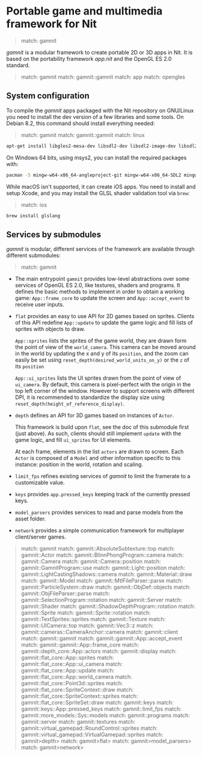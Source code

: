 # Portable game and multimedia framework for Nit

> match: gamnit

_gamnit_ is a modular framework to create portable 2D or 3D apps in Nit.
It is based on the portability framework _app.nit_ and the OpenGL ES 2.0 standard.

> match: gamnit
> match: gamnit::gamnit
> match: app
> match: opengles

## System configuration

To compile the _gamnit_ apps packaged with the Nit repository on GNU/Linux you need to install the dev version of a few libraries and some tools.
On Debian 8.2, this command should install everything needed:

> match: gamnit
> match: gamnit::gamnit
> match: linux

~~~bash
apt-get install libgles2-mesa-dev libsdl2-dev libsdl2-image-dev libsdl2-mixer-dev inkscape
~~~

On Windows 64 bits, using msys2, you can install the required packages with:

~~~bash
pacman -S mingw-w64-x86_64-angleproject-git mingw-w64-x86_64-SDL2 mingw-w64-x86_64-SDL2_image mingw-w64-x86_64-SDL2_mixer
~~~

While macOS isn't supported, it can create iOS apps.
You need to install and setup Xcode, and you may install the GLSL shader validation tool via `brew`:

> match: ios

~~~bash
brew install glslang
~~~

## Services by submodules

_gamnit_ is modular, different services of the framework are available through different submodules:

> match: gamnit

* The main entrypoint `gamnit` provides low-level abstractions over some services of OpenGL ES 2.0, like textures, shaders and programs.
  It defines the basic methods to implement in order to obtain a working game:
  `App::frame_core` to update the screen and `App::accept_event` to receive user inputs.

* `flat` provides an easy to use API for 2D games based on sprites.
  Clients of this API redefine `App::update` to update the game logic and fill lists of sprites with objects to draw.

  `App::sprites` lists the sprites of the game world, they are drawn form the point of view of the `world_camera`.
  This camera can be moved around in the world by updating the x and y of its `position`,
  and the zoom can easily be set using `reset_depth(desired_world_units_on_y)` or the `z` of its `position`

  `App::ui_sprites` lists the UI sprites drawn from the point of view of `ui_camera`.
  By default, this camera is pixel-perfect with the origin in the top left corner of the window.
  However to support screens with different DPI, it is recommended to standardize
  the display size using `reset_depth(height_of_reference_display)`.

* `depth` defines an API for 3D games based on instances of `Actor`.

  This framework is build upon `flat`, see the doc of this submodule first (just above).
  As such, clients should still implement `update` with the game logic, and fill `ui_sprites` for UI elements.

  At each frame, elements in the list `actors` are drawn to screen.
  Each `Actor` is composed of a `Model` and other information specific to this instance:
  position in the world, rotation and scaling.

* `limit_fps` refines existing services of _gamnit_ to limit the framerate to a customizable value.

* `keys` provides `app.pressed_keys` keeping track of the currently pressed keys.

* `model_parsers` provides services to read and parse models from the asset folder.

* `network` provides a simple communication framework for multiplayer client/server games.

> match: gamnit
> match: gamnit::AbsoluteSubtexture::top
> match: gamnit::Actor
> match: gamnit::BlinnPhongProgram::camera
> match: gamnit::Camera
> match: gamnit::Camera::position
> match: gamnit::GamnitProgram::use
> match: gamnit::Light::position
> match: gamnit::LightCastingShadows::camera
> match: gamnit::Material::draw
> match: gamnit::Model
> match: gamnit::MtlFileParser::parse
> match: gamnit::ParticleSystem::draw
> match: gamnit::ObjDef::objects
> match: gamnit::ObjFileParser::parse
> match: gamnit::SelectionProgram::rotation
> match: gamnit::Server
> match: gamnit::Shader
> match: gamnit::ShadowDepthProgram::rotation
> match: gamnit::Sprite
> match: gamnit::Sprite::rotation
> match: gamnit::TextSprites::sprites
> match: gamnit::Texture
> match: gamnit::UICamera::top
> match: gamnit::Vec3::z
> match: gamnit::cameras::CameraAnchor::camera
> match: gamnit::client
> match: gamnit::gamnit
> match: gamnit::gamnit::App::accept_event
> match: gamnit::gamnit::App::frame_core
> match: gamnit::depth_core::App::actors
> match: gamnit::display
> match: gamnit::flat_core::App::sprites
> match: gamnit::flat_core::App::ui_camera
> match: gamnit::flat_core::App::update
> match: gamnit::flat_core::App::world_camera
> match: gamnit::flat_core::Point3d::sprites
> match: gamnit::flat_core::SpriteContext::draw
> match: gamnit::flat_core::SpriteContext::sprites
> match: gamnit::flat_core::SpriteSet::draw
> match: gamnit::keys
> match: gamnit::keys::App::pressed_keys
> match: gamnit::limit_fps
> match: gamnit::more_models::Sys::models
> match: gamnit::programs
> match: gamnit::server
> match: gamnit::textures
> match: gamnit::virtual_gamepad::RoundControl::sprites
> match: gamnit::virtual_gamepad::VirtualGamepad::sprites
> match: gamnit>depth>
> match: gamnit>flat>
> match: gamnit>model_parsers>
> match: gamnit>network>
